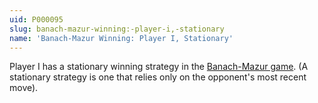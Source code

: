 ```yaml
---
uid: P000095
slug: banach-mazur-winning:-player-i,-stationary
name: 'Banach-Mazur Winning: Player I, Stationary'
---
```

Player I has a stationary winning strategy in the [Banach-Mazur game](https://en.wikipedia.org/wiki/Banach%E2%80%93Mazur_game). (A stationary strategy is one that relies only on the opponent's most recent move).

